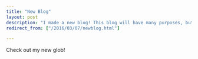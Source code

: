 ```yaml
---
title: "New Blog"
layout: post
description: "I made a new blog! This blog will have many purposes, but serves mostly for me to document the things I build and the decisions I make."
redirect_from: ["/2016/03/07/newblog.html"]

---
```


Check out my new glob!
